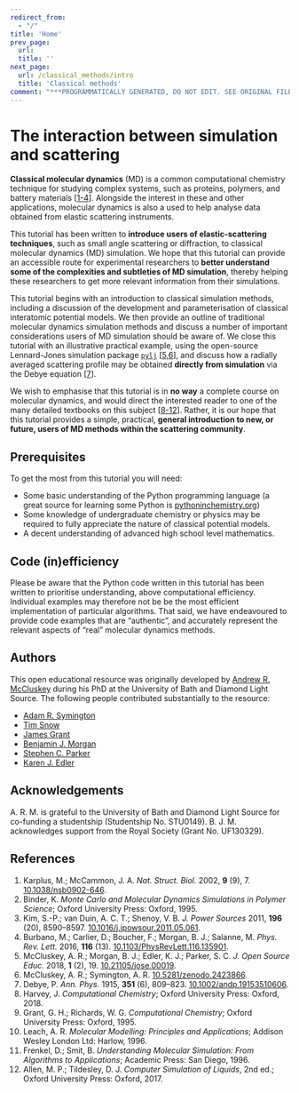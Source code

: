 ```yaml
---
redirect_from:
  - "/"
title: 'Home'
prev_page:
  url: 
  title: ''
next_page:
  url: /classical_methods/intro
  title: 'Classical methods'
comment: "***PROGRAMMATICALLY GENERATED, DO NOT EDIT. SEE ORIGINAL FILES IN /content***"
---
```

# The interaction between simulation and scattering

**Classical molecular dynamics** (MD) is a common computational chemistry technique for studying complex systems, such as proteins, polymers, and battery materials [[1-4](#references)]. Alongside the interest in these and other applications, molecular dynamics is also a used to help analyse data obtained from elastic scattering instruments.

This tutorial has been written to **introduce users of elastic-scattering techniques**, such as small angle scattering or diffraction, to classical molecular dynamics (MD) simulation. We hope that this tutorial can provide an accessible route for experimental researchers to **better understand some of the complexities and subtleties of MD simulation**, thereby helping these researchers to get more relevant information from their simulations.

This tutorial begins with an introduction to classical simulation methods, including a discussion of the development and parameterisation of classical interatomic potential models. We then provide an outline of traditional molecular dynamics simulation methods and discuss a number of important considerations users of MD simulation should be aware of. We close this tutorial with an illustrative practical example, using the open-source Lennard-Jones simulation package [`pylj`](http://pythoninchemistry.org/pylj) [[5,6](#references)], and discuss how a radially averaged scattering profile may be obtained **directly from simulation** via the Debye equation [[7](#references)].

We wish to emphasise that this tutorial is in **no way** a complete course on molecular dynamics, and would direct the interested reader to one of the many detailed textbooks on this subject [[8-12](#references)]. Rather, it is our hope that this tutorial provides a simple, practical, **general introduction to new, or future, users of MD methods within the scattering community**.

## Prerequisites

To get the most from this tutorial you will need:

- Some basic understanding of the Python programming language (a great source for learning some Python is [pythoninchemistry.org](http://pythoninchemistry.org))
- Some knowledge of undergraduate chemistry or physics may be required to fully appreciate the nature of classical potential models.
- A decent understanding of advanced high school level mathematics.

## Code (in)efficiency

Please be aware that the Python code written in this tutorial has been written to prioritise understanding, above computational efficiency. Individual examples may therefore not be be the most efficient implementation of particular algorithms. That said, we have endeavoured to provide code examples that are “authentic”, and accurately represent the relevant aspects of “real” molecular dynamics methods.

## Authors

This open educational resource was originally developed by [Andrew R. McCluskey](https://orcid.org/0000-0003-3381-5911) during his PhD at the University of Bath and Diamond Light Source.
The following people contributed substantially to the resource:
- [Adam R. Symington](https://orcid.org/0000-0001-6059-497X)
- [Tim Snow](https://orcid.org/0000-0001-7146-6885)
- [James Grant](https://orcid.org/0000-0003-1362-2055)
- [Benjamin J. Morgan](https://orcid.org/0000-0002-3056-8233)
- [Stephen C. Parker](https://orcid.org/0000-0003-3804-0975)
- [Karen J. Edler](https://orcid.org/0000-0001-5822-0127)

## Acknowledgements

A. R. M. is grateful to the University of Bath and Diamond Light Source for co-funding a studentship (Studentship No. STU0149).
B. J. M. acknowledges support from the Royal Society (Grant No. UF130329).

## References

1. Karplus, M.; McCammon, J. A. *Nat. Struct. Biol.* 2002, **9** (9), 7. [10.1038/nsb0902-646](https://doi.org/10.1038/nsb0902-646).
2. Binder, K. *Monte Carlo and Molecular Dynamics Simulations in Polymer Science*; Oxford University Press: Oxford, 1995.
3. Kim, S.-P.; van Duin, A. C. T.; Shenoy, V. B. *J. Power Sources* 2011, **196** (20), 8590–8597. [10.1016/j.jpowsour.2011.05.061](https://doi.org/10.1016/j.jpowsour.2011.05.061).
4. Burbano, M.; Carlier, D.; Boucher, F.; Morgan, B. J.; Salanne, M. *Phys. Rev. Lett.* 2016, **116** (13). [10.1103/PhysRevLett.116.135901](https://doi.org/10.1103/PhysRevLett.116.135901).
5. McCluskey, A. R.; Morgan, B. J.; Edler, K. J.; Parker, S. C. *J. Open Source Educ.* 2018, **1** (2), 19. [10.21105/jose.00019](https://doi.org/10.21105/jose.00019).
6. McCluskey, A. R.; Symington, A. R. [10.5281/zenodo.2423866](http://doi.org/10.5281/zenodo.2423866).
7. Debye, P. *Ann. Phys.* 1915, **351** (6), 809–823. [10.1002/andp.19153510606](https://doi.org/10.1002/andp.19153510606).
8. Harvey, J. *Computational Chemistry*; Oxford University Press: Oxford, 2018.
9. Grant, G. H.; Richards, W. G. *Computational Chemistry*; Oxford University Press: Oxford, 1995.
10. Leach, A. R. *Molecular Modelling: Principles and Applications*; Addison Wesley London Ltd: Harlow, 1996.
11. Frenkel, D.; Smit, B. *Understanding Molecular Simulation: From Algorithms to Applications*; Academic Press: San Diego, 1996.
12. Allen, M. P.; Tildesley, D. J. *Computer Simulation of Liquids*, 2nd ed.; Oxford University Press: Oxford, 2017.
